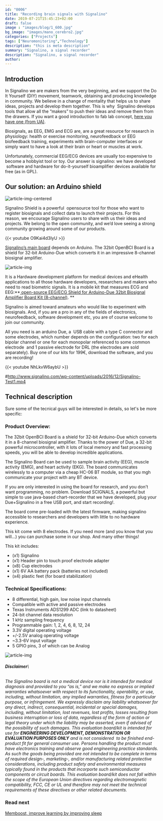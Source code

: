 ```yaml
---
id: "0006"
title: "Recording brain signals with Signalino"
date: 2019-07-21T15:45:23+02:00
draft: false
image : "images/blog/1_600.jpg"
bg_image: "images/mano_cerebro2.jpg"
categories: ["Projects"]
tags: ["Neuromonitoring","Technology"]
description: "this is meta description"
summary: "Signalino, a signal recorder"
description: "Signalino, a signal recorder"
author:
---
```


## Introduction

In Signalino we are makers from the very beginning, and we support the
Do It Yourself (DIY) movement, teamwork, obtaining and producing
knowledge in community. We believe in a change of mentality that helps
us to share ideas, projects and develop them together. This is why
 Signalino develops tools that allow all the “makers” to push their
ideas and remove them from the drawers. If you want a good introduction
to fab lab concept, [here you have one (from UA)](http://fablab.ua.es/que-es-fab-lab/).


Biosignals, as EEG, EMG and ECG are, are a great resource for research
in physiology: health or exercise monitoring, neurofeedback or EEG
biofeedback training, experiments with brain-computer interfaces or
simply want to have a look at their brain or heart or muscles at work.

Unfortunately, commercial EEG/ECG devices are usually too expensive to
become a hobbyist tool or toy. Our answer is  signalino:  we have developed  software and hardware for
do-it-yourself bioamplifier devices available for free (as in GPL). 


## Our solution: an Arduino shield

![article-img-centered](/img/blog/0001/EEG2_600.png)

Signalino Shield is a powerful  opensource tool for those who want to
register biosignals and collect data to launch their projects. For this
reason, we encourage Signalino users to share with us their ideas and
projects. We belong to the open community, and we’d love seeing a strong
community growing around some of our products.

{{< youtube O9Kai4d3IyU >}}

[Signalino’s main board](http://www.signalino.com/products) depends
on Arduino. The 32bit OpenBCI Board is a shield for 32-bit Arduino-Due
which converts it in an impressive 8-channel biosignal amplifier.

![article-img](/images/blog/signalino_prototipo_600.jpg)

It is a Hardware development platform for medical devices and eHealth
applications to all those hardware developers, researchers and makers
who need to read biometric signals. It is a mobile kit that measures ECG
and EEG:**[ open-source EEG/ECG Shield for Arduino-Due 32bit Biosignal
Amplifier Board Kit (8-channel)](http://www.signalino.com/tienda/). **

Signalino is aimed toward amateurs who would like to experiment with
biosignals. And, if you are a pro in any of the fields of electronics,
neurofeedback, software development etc, you are of course welcome to
join our community.

All you need is an arduino Due, a  USB cable with a type C connector and
some electrodes, which number depends on the configuration: two for each
bipolar channel or one for each monopolar referenced to some common
electrode  and 1 passive electrode for DRL (the electrodes are sold
separately). Buy one of our kits for 199€, download the software, and
you are recording!

{{< youtube NhLkvW6aybU >}}


#<http://www.signalino.com/wp-content/uploads/2016/12/Signalino-Test1.mp4>

<!---
%<div class="youtube-container">
%            <iframe src="http://www.signalino.com/wp-content/uploads/2016/12/Signalino-Test1.mp4" frameborder="0" allowfullscreen></iframe>
%          </div>
-->
## Technical description

Sure some of the tecnical guys will be interested in details, so let's be more specific: 

### Product Overview:

The 32bit OpenBCI Board is a shield for 32-bit Arduino-Due which converts it in a 8-channel biosignal amplifier. Thanks to the power of Due, a 32-bit powerful microcontroller, with  it lots of local memory and fast processing speeds, you will be able to develop incredible applications.

The Signalino Board can be used to sample brain activity (EEG), muscle activity (EMG), and heart activity (EKG). The board communicates wirelessly to a computer via a cheap HC-06 BT module, so that you mgh communicate your project with any BT device. 

If you are only interested in using the board for research, and you don't want programming, no problem. Download SCIGNALS, a powerful but simple to use java-based chart-recorder that we have developed, plug your Due+Signalino in a free USB port, and start recording!. 

The board come pre-loaded with the latest firmware, making signalino accessible to researchers and developers with little to no hardware experience.

This kit come with 8 electrodes. If you need more (and you know that you will...) you can purchase some in our shop. And many other things!

This kit includes:
- (x1) Signalino 
- (x1) Header pin to touch proof electrode adapter
- (x8) Cup electrodes
- (x1) 6V AA battery pack (batteries not included)
- (x4) plastic feet (for board stabilization)

### Technical Specifications:

 - 8 differential, high gain, low noise input channels
 - Compatible with active and passive electrodes
 - Texas Instruments ADS1299 ADC (link to datasheet)
 - 24-bit channel data resolution
 - 1 kHz sampling frequency 
 - Programmable gain: 1, 2, 4, 6, 8, 12, 24
 - 3.3V digital operating voltage
 - +/-2.5V analog operating voltage
 - ~3.3-6V input voltage
 - 5 GPIO pins, 3 of which can be Analog

![article-img](/img/blog/0001/signalino_prototipo_600.jpg)


###### ***Disclaimer***\
*The Signalino board is not a medical device nor is it intended for medical diagnosis and provided to you “as is,” and we make no express or implied warranties whatsoever with respect to its functionality, operability, or use, including, without limitation, any implied warranties, fitness for a particular purpose, or infringement. We expressly disclaim any liability whatsoever for any direct, indirect, consequential, incidental or special damages, including, without limitation, lost revenues, lost profits, losses resulting from business interruption or loss of data, regardless of the form of action or legal theory under which the liability may be asserted, even if advised of the possibility of such damages. This evaluation board/kit is intended for use for **ENGINEERING DEVELOPMENT, DEMONSTRATION OR EVALUATION PURPOSES ONLY** and is not considered  to be finished end-product fit for general consumer use. Persons handling the product must have electronics training and observe good engineering practice standards. As such the goods being provided are not intended to be complete in terms of required design-, marketing-, and/or manufacturing related protective considerations, including product safety and environmental measures typically found in the products that incorporte such semiconductor components or circuit boards. This evaluation board/kit does not fall within the scope of the European Union directives regarding electromagnetic compatibility, FCC, CE or UL and therefore may not meet the technical requirements of these directives or other related documents.*

### Read next
[Memboost, improve learning by improving sleep](/blog/enhancing-memory-memboost/)
